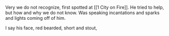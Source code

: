 Very we do not recognize, first spotted at [[1 City on Fire]]. He tried to help, but how and why we do not know. Was speaking incantations and sparks and lights coming off of him.


I say his face, red bearded, short and stout, 

